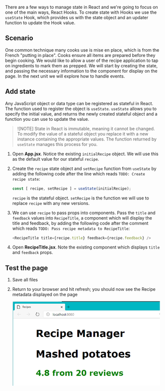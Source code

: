 There are a few ways to manage state in React and we're going to focus on one of the main ways, React Hooks. To create state with Hooks we use the `useState` Hook, which provides us with the state object and an updater function to update the Hook value.

## Scenario

One common technique many cooks use is mise en place, which is from the French "putting in place". Cooks ensure all items are prepared before they begin cooking. We would like to allow a user of the recipe application to tap on ingredients to mark them as prepped. We will start by creating the state, and passing the necessary information to the component for display on the page. In the next unit we will explore how to handle events.

## Add state

Any JavaScript object or data type can be registered as stateful in React. The function used to register the object is `useState`. `useState` allows you to specify the initial value, and returns the newly created stateful object and a function you can use to update the value.

> ![NOTE]
> State in React is immutable, meaning it cannot be changed. To modify the value of a stateful object you replace it with a new instance containing the appropriate values. The function returned by `useState` manages this process for you.

1. Open **App.jsx**. Notice the existing `initialRecipe` object. We will use this as the default value for our stateful `recipe`.
1. Create the `recipe` state object and `setRecipe` function from `useState` by adding the following code after the line which reads `TODO: Create recipe state`:

    ```javascript
    const [ recipe, setRecipe ] = useState(initialRecipe);
    ```

    `recipe` is the stateful object. `setRecipe` is the function we will use to replace `recipe` with any new versions.

1. We can use `recipe` to pass props into components. Pass the `title` and `feedback` values into `RecipeTitle`, a component which will display the title and feedback, by adding the following code after the comment which reads `TODO: Pass recipe metadata to RecipeTitle`:

    ```javascript
    <RecipeTitle title={recipe.title} feedback={recipe.feedback} />
    ```

1. Open **RecipeTitle.jsx**. Note the existing component which displays `title` and `feedback` props.

## Test the page

1. Save all files
1. Return to your browser and hit refresh; you should now see the Recipe metadata displayed on the page

    ![Screenshot of recipe metadata](./media/recipe-metadata.png)
